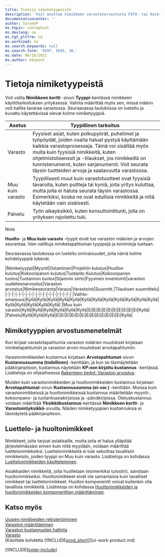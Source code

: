 ```yaml
---
title: Tietoja nimiketyypeistä
description: 'Voit muuttaa nimikkeen varastonarvostusta FIFO- tai Keskiarvo-arvostusmenetelmällä, kun nimikkeen kustannusten muutoksen syynä on jokin muu kuin tapahtuma.'
documentationcenter: ''
author: SorenGP
ms.topic: conceptual
ms.devlang: na
ms.tgt_pltfrm: na
ms.workload: na
ms.search.keywords: null
ms.search.form: '9297, 5845, 30,'
ms.date: 06/16/2021
ms.author: edupont
---
```

# <a name="about-item-types" />Tietoja nimiketyypeistä
Voit valita **Nimikkeen kortti** -sivun **Tyyppi**-kentässä nimikkeen käyttötarkoituksen yrityksessä. Valinta määrittää myös sen, missä määrin voit hallita tavaraa varastossa. Seuraavassa taulukossa on lueteltu ja kuvattu käytettävissä olevat kolme nimiketyyppiä.

|Asetus|Tyypillinen tarkoitus|
|------|-----------|
|Varasto|Fyysiset asiat, kuten polkupyörät, puhelimet ja työpöydät, joiden osalta haluat pystyä käyttämään kaikkia varastoprosesseja. Tämä voi sisältää myös muita kuin fyysisiä nimikkeitä, kuten ohjelmistolisenssit ja -tilaukset, jos nimikkeillä on tunnistenumerot, kuten sarjanumerot. Voit seurata täysin tuotteiden arvoja ja saatavuutta varastossa.|
|Muu kuin varasto|Tyypillisesti muut kuin varastotuotteet ovat fyysisiä tavaroita, kuten pultteja tai kyniä, joita yritys kuluttaa, mutta joita ei haluta seurata täysin varastossa. Esimerkiksi, koska ne ovat edullisia nimikkeitä ja niitä käytetään vain sisäisesti.|
|Palvelu|Työn aikayksikkö, kuten konsultointitunti, jolla on yrityksen rajoitettu tuki.|

> [!NOTE]
> **Huolto**- ja **Muu kuin varasto** -tyypit eivät tue varaston määrien ja arvojen seurantaa. Vain valittuja nimiketapahtuman tyyppejä ja toimintoja tuetaan.

Seuraavassa taulukossa on lueteltu ominaisuudet, joita nämä kolme kohdetyyppiä tukevat.

|Nimiketyyppi|Myynti|Ostaminen|Projektin kulutus|Huollon kulutus|Kokoonpanon kulutus|Tuotanto Kulutus|Kokoonpanon tuotos|Tuotannon tuotos|Sijainnin siirto|Fyysinen inventointi|varaston uudelleenarvostus|Varaston arvostus|Nimikeseuranta|Varaus|Varastointi|Suunnitt.|Tilauksen suunnittelu|
|-|-|-|-|-|-|-|-|-|-|-|-|-|-|-|-|-|-|-|
|Vaihto-omaisuus|Kyllä|Kyllä|Kyllä|Kyllä|Kyllä|Kyllä|Kyllä|Kyllä|Kyllä|Kyllä|Kyllä|Kyllä|Kyllä|Kyllä|Kyllä|Kyllä|Kyllä|
|Muu kuin varasto|Kyllä|Kyllä|Kyllä|Kyllä|Kyllä|Kyllä|Ei|Ei|Ei|Ei|Ei|Ei|Ei|Ei|Ei|Ei|Kyllä|
|Palvelu|Kyllä|Kyllä|Kyllä|Ei|Ei|Ei|Ei|Ei|Ei|Ei|Ei|Ei|Ei|Ei|Ei|Ei|Kyllä|

## <a name="costing-methods-for-types-of-items" />Nimiketyyppien arvostusmenetelmät
Kun kirjaat varastotapahtumia varaston määrien muutokset kirjataan nimiketapahtumiin ja varaston arvon muutokset arvotapahtumiin. 

Varastonimikkeiden kustannus kirjataan **Arvotapahtumat**-sivun **Kustannussumma (todellinen)** -kenttään, ja kun se täsmäytetään pääkirjanpitoon, kustannus näytetään **KP:oon kirjattu kustannus** -kentässä. Lisätietoja on ohjeaiheessa [Rakenteen tiedot: Varaston arvostus](design-details-inventory-costing.md).

Muiden kuin varastonimikkeiden ja huoltonimikkeiden kustannus kirjataan **Arvotapahtumat**-sivun **Kustannussumma (ei-var.)** -kenttään. Muissa kuin varastonimikkeissä ja huoltonimikkeissä kustannus määritetään myynti-, kokoonpano- ja tuotantoasiakirjoissa ja -päiväkirjoissa. Oletuskustannus voidaan määrittää **Yksikkökustannus**-kentässä **Nimikkeen kortti**- ja **Varastointiyksikkö**-sivuilla. Näiden nimiketyyppien kustannuksia ei täsmäytetä pääkirjanpitoon. 

## <a name="catalog-and-service-items" />Luettelo- ja huoltonimikkeet
Nimikkeet, joita tarjoat asiakkaille, mutta joita et halua ylläpitää järjestelmässäsi ennen kuin niitä myydään, voidaan määrittää luettelonimikkeiksi. Luettelonimikkeitä ei tule sekoittaa tavallisiin nimikkeisiin, joiden tyyppi on Muu kuin varasto. Lisätietoja on kohdassa [Luettelonimikkeiden käsitteleminen](inventory-how-work-nonstock-items.md).

Asiakkaiden nimikkeitä, joita huolletaan (esimerkiksi tulostin), sanotaan huoltonimikkeiksi. Huoltonimikkeet eivät ole samanlaisia kuin tavalliset nimikkeet tai luettelonimikkeet. Huollon komponentit voivat kuitenkin olla tavallisia nimikkeitä. Lisätietoja on kohdassa [Huoltonimikkeiden ja huoltonimikkeiden komponenttien määrittäminen](service-how-setup-service-items.md).

## <a name="see-also" />Katso myös
[Uusien nimikkeiden rekisteröiminen](inventory-how-register-new-items.md)  
[Varaston määrittäminen](inventory-setup-inventory.md)  
[Varaston kustannusten hallinta](finance-manage-inventory-costs.md)  
[Varasto](inventory-manage-inventory.md)  
[Käsittele kohdetta [!INCLUDE[prod_short](includes/prod_short.md)]](ui-work-product.md)


[!INCLUDE[footer-include](includes/footer-banner.md)]
